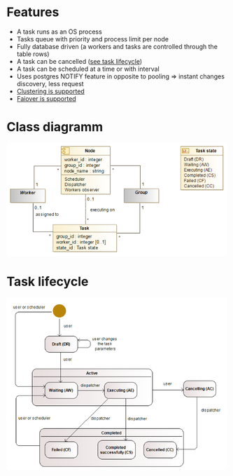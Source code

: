 # Features
* A task runs as an OS process
* Tasks queue with priority and process limit per node
* Fully database driven (a workers and tasks are controlled through the table rows)
* A task can be cancelled ([see task lifecycle](doc/images/task_lifecycle.png))
* A task can be scheduled at a time or with interval
* Uses postgres NOTIFY feature in opposite to pooling => instant changes discovery, less request
* [Clustering is supported](doc/clustering.md)
* [Faiover is supported](doc/failover.md)

# Class diagramm
![Class diagramm](doc/images/classes.png)

# Task lifecycle
![Task lifecycle](doc/images/task_lifecycle.png)

